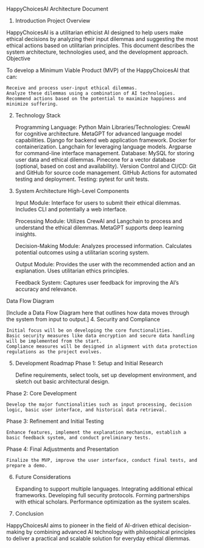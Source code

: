 HappyChoicesAI Architecture Document
1. Introduction
Project Overview

HappyChoicesAI is a utilitarian ethicist AI designed to help users make ethical decisions by analyzing their input dilemmas and suggesting the most ethical actions based on utilitarian principles. This document describes the system architecture, technologies used, and the development approach.
Objective

To develop a Minimum Viable Product (MVP) of the HappyChoicesAI that can:

    Receive and process user-input ethical dilemmas.
    Analyze these dilemmas using a combination of AI technologies.
    Recommend actions based on the potential to maximize happiness and minimize suffering.

2. Technology Stack

    Programming Language: Python
    Main Libraries/Technologies:
        CrewAI for cognitive architecture.
        MetaGPT for advanced language model capabilities.
        Django for backend web application framework.
        Docker for containerization.
        Langchain for leveraging language models.
        Argparse for command-line interface management.
    Database:
        MySQL for storing user data and ethical dilemmas.
        Pinecone for a vector database (optional, based on cost and availability).
    Version Control and CI/CD:
        Git and GitHub for source code management.
        GitHub Actions for automated testing and deployment.
    Testing:
        pytest for unit tests.

3. System Architecture
High-Level Components

    Input Module:
        Interface for users to submit their ethical dilemmas.
        Includes CLI and potentially a web interface.

    Processing Module:
        Utilizes CrewAI and Langchain to process and understand the ethical dilemmas.
        MetaGPT supports deep learning insights.

    Decision-Making Module:
        Analyzes processed information.
        Calculates potential outcomes using a utilitarian scoring system.

    Output Module:
        Provides the user with the recommended action and an explanation.
        Uses utilitarian ethics principles.

    Feedback System:
        Captures user feedback for improving the AI’s accuracy and relevance.

Data Flow Diagram

[Include a Data Flow Diagram here that outlines how data moves through the system from input to output.]
4. Security and Compliance

    Initial focus will be on developing the core functionalities.
    Basic security measures like data encryption and secure data handling will be implemented from the start.
    Compliance measures will be designed in alignment with data protection regulations as the project evolves.

5. Development Roadmap
Phase 1: Setup and Initial Research

    Define requirements, select tools, set up development environment, and sketch out basic architectural design.

Phase 2: Core Development

    Develop the major functionalities such as input processing, decision logic, basic user interface, and historical data retrieval.

Phase 3: Refinement and Initial Testing

    Enhance features, implement the explanation mechanism, establish a basic feedback system, and conduct preliminary tests.

Phase 4: Final Adjustments and Presentation

    Finalize the MVP, improve the user interface, conduct final tests, and prepare a demo.

6. Future Considerations

    Expanding to support multiple languages.
    Integrating additional ethical frameworks.
    Developing full security protocols.
    Forming partnerships with ethical scholars.
    Performance optimization as the system scales.

7. Conclusion

HappyChoicesAI aims to pioneer in the field of AI-driven ethical decision-making by combining advanced AI technology with philosophical principles to deliver a practical and scalable solution for everyday ethical dilemmas.